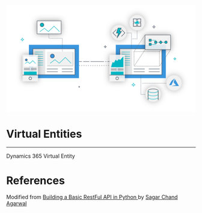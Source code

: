 <img src="imgs/md/build-apps.png">

# Virtual Entities
---
Dynamics 365 Virtual Entity

# References
Modified from [Building a Basic RestFul API in Python
](https://www.codementor.io/sagaragarwal94/building-a-basic-restful-api-in-python-58k02xsiq) by [Sagar Chand Agarwal](https://github.com/sagaragarwal94)
